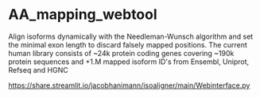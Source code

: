 # AA_mapping_webtool

Align isoforms dynamically with the Needleman-Wunsch algorithm and set the minimal exon length to discard falsely mapped positions. The current human library consists of ~24k protein coding genes covering ~190k protein sequences and +1.M mapped isoform ID's from Ensembl, Uniprot, Refseq and HGNC

https://share.streamlit.io/jacobhanimann/isoaligner/main/Webinterface.py

